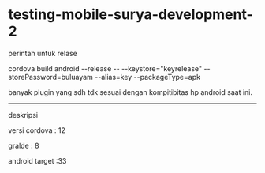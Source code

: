 # testing-mobile-surya-development-2


perintah untuk relase

cordova build android --release -- --keystore="keyrelease" --storePassword=buluayam --alias=key --packageType=apk

banyak plugin yang sdh tdk sesuai dengan kompitibitas hp android saat ini.

-----------------------------------
deskripsi 

versi cordova : 12

gralde : 8

android target :33
